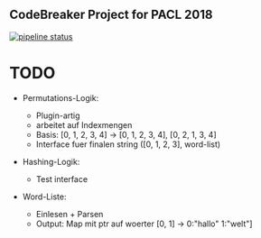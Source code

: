 CodeBreaker Project for PACL 2018
----

[![pipeline status](https://gitlab.cs.fau.de/en63uroj/CodeBreaker/badges/master/pipeline.svg)](https://gitlab.cs.fau.de/en63uroj/CodeBreaker/commits/master)


# TODO

*   Permutations-Logik: 
    - Plugin-artig
    - arbeitet auf Indexmengen
    - Basis: [0, 1, 2, 3, 4] -> [0, 1, 2, 3, 4], [0, 2, 1, 3, 4]
    - Interface fuer finalen string ([0, 1, 2, 3], word-list)
    
*   Hashing-Logik:
    - Test interface

*   Word-Liste:
    - Einlesen + Parsen
    - Output: Map mit ptr auf woerter [0, 1] -> 0:"hallo" 1:"welt"]




